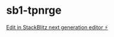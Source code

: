 # sb1-tpnrge

[Edit in StackBlitz next generation editor ⚡️](https://stackblitz.com/~/github.com/ANIRUDHSINH01/sb1-tpnrge)
